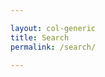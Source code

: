 ```yaml
---

layout: col-generic
title: Search
permalink: /search/

---
```


<script text="text/javascript">
    $(function() {
        var cx = '007930462003869053427:vyjggrsucq4';
        var gcse = document.createElement('script');
        gcse.type = 'text/javascript';
        gcse.async = true;
        gcse.src = 'https://cse.google.com/cse.js?cx=' + cx;
        var s = document.getElementsByTagName('script')[0];
        s.parentNode.insertBefore(gcse, s);
    });
</script>
<div class="search-results">
<div class="gcse-searchresults-only" data-queryParameterName="searchString" data-resultsUrl="https://owasp.org/" data-newWindow="false" data-linkTarget="_self">
</div>
</div>
